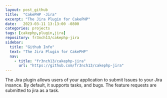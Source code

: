 ```yaml
---
layout: post_github
title:  "CakePHP -Jira"
excerpt: "The Jira Plugin for CakePHP"
date:   2023-03-11 13:13:00 -0800
categories: projects
tags: [cakephp,plugin,jira]
repository: fr3nch13/cakephp-jira
sidebar:
  title: "Github Info"
  text: "The Jira Plugin for CakePHP"
  nav:
    - title: "fr3nch13/cakephp-jira"
      url: "https://github.com/fr3nch13/cakephp-jira" 
---
```


The Jira plugin allows users of your application to submit Issues to your Jira insance.
By default, it supports tasks, and bugs. The feature requests are submitted to jira as a task. 